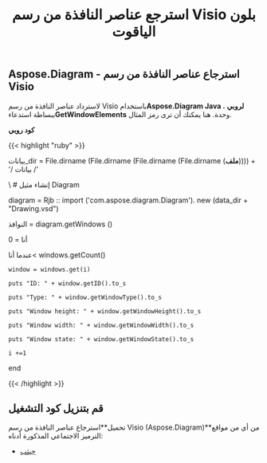 ﻿---
title: استرجع عناصر النافذة من رسم Visio بلون الياقوت
type: docs
weight: 30
url: /ar/java/retrieve-window-elements-from-the-visio-drawing-in-ruby/
---
## **Aspose.Diagram - استرجاع عناصر النافذة من رسم Visio**
 لاسترداد عناصر النافذة من رسم Visio باستخدام**Aspose.Diagram Java لروبي** ، ببساطة استدعاء**GetWindowElements** وحدة. هنا يمكنك أن ترى رمز المثال.

**كود روبي**

{{< highlight "ruby" >}}

 بيانات_dir = File.dirname (File.dirname (File.dirname (File.dirname (__ملف__)))) + '/ بيانات /'

\ # إنشاء مثيل Diagram

diagram = Rjb :: import ('com.aspose.diagram.Diagram'). new (data_dir + "Drawing.vsd")

النوافذ = diagram.getWindows ()

أنا = 0

 عندما أنا< windows.getCount()

    window = windows.get(i)

    puts "ID: " + window.getID().to_s

    puts "Type: " + window.getWindowType().to_s

    puts "Window height: " + window.getWindowHeight().to_s

    puts "Window width: " + window.getWindowWidth().to_s

    puts "Window state: " + window.getWindowState().to_s

    i +=1

end

{{< /highlight >}}
## **قم بتنزيل كود التشغيل**
 تحميل**استرجاع عناصر النافذة من رسم Visio (Aspose.Diagram)**من أي من مواقع الترميز الاجتماعي المذكورة أدناه:

- [جيثب](https://github.com/asposediagram/Aspose.Diagram-for-Java/blob/master/Plugins/Aspose_Diagram_Java_for_Ruby/lib/asposediagramjava/WindowElements/getwindowelements.rb)
